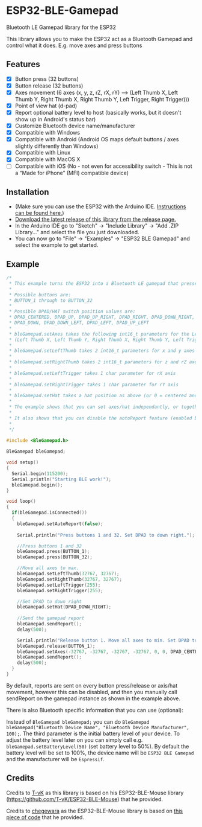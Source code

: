 # ESP32-BLE-Gamepad
Bluetooth LE Gamepad library for the ESP32

This library allows you to make the ESP32 act as a Bluetooth Gamepad and control what it does. E.g. move axes and press buttons

## Features

 - [x] Button press (32 buttons)
 - [x] Button release (32 buttons)
 - [x] Axes movement (6 axes (x, y, z, rZ, rX, rY) --> (Left Thumb X, Left Thumb Y, Right Thumb X, Right Thumb Y, Left Trigger, Right Trigger)))
 - [x] Point of view hat (d-pad)
 - [x] Report optional battery level to host (basically works, but it doesn't show up in Android's status bar)
 - [x] Customize Bluetooth device name/manufacturer
 - [x] Compatible with Windows
 - [x] Compatible with Android (Android OS maps default buttons / axes slightly differently than Windows)
 - [x] Compatible with Linux
 - [x] Compatible with MacOS X
 - [ ] Compatible with iOS (No - not even for accessibility switch - This is not a “Made for iPhone” (MFI) compatible device)

## Installation
- (Make sure you can use the ESP32 with the Arduino IDE. [Instructions can be found here.](https://github.com/espressif/arduino-esp32#installation-instructions))
- [Download the latest release of this library from the release page.](https://github.com/lemmingDev/ESP32-BLE-Gamepad/releases)
- In the Arduino IDE go to "Sketch" -> "Include Library" -> "Add .ZIP Library..." and select the file you just downloaded.
- You can now go to "File" -> "Examples" -> "ESP32 BLE Gamepad" and select the example to get started.

## Example

``` C++
/*
 * This example turns the ESP32 into a Bluetooth LE gamepad that presses buttons and moves axis
 * 
 * Possible buttons are:
 * BUTTON_1 through to BUTTON_32 
 * 
 * Possible DPAD/HAT switch position values are: 
 * DPAD_CENTERED, DPAD_UP, DPAD_UP_RIGHT, DPAD_RIGHT, DPAD_DOWN_RIGHT, 
 * DPAD_DOWN, DPAD_DOWN_LEFT, DPAD_LEFT, DPAD_UP_LEFT
 * 
 * bleGamepad.setAxes takes the following int16_t parameters for the Left/Right Thumb X/Y, char for the Left/Right Triggers, and hat switch position as above: 
 * (Left Thumb X, Left Thumb Y, Right Thumb X, Right Thumb Y, Left Trigger, Right Trigger, Hat switch position);
 *
 * bleGamepad.setLeftThumb takes 2 int16_t parameters for x and y axes
 * 
 * bleGamepad.setRightThumb takes 2 int16_t parameters for z and rZ axes
 * 
 * bleGamepad.setLeftTrigger takes 1 char parameter for rX axis
 * 
 * bleGamepad.setRightTrigger takes 1 char parameter for rY axis
 * 
 * bleGamepad.setHat takes a hat position as above (or 0 = centered and 1~8 are the 8 possible directions)
 * 
 * The example shows that you can set axes/hat independantly, or together.
 * 
 * It also shows that you can disable the aotoReport feature (enabled by default), and manually call the sendReport() function when wanted 
 * 
 */
 
#include <BleGamepad.h> 

BleGamepad bleGamepad;

void setup() 
{
  Serial.begin(115200);
  Serial.println("Starting BLE work!");
  bleGamepad.begin();
}

void loop() 
{
  if(bleGamepad.isConnected()) 
  {
    bleGamepad.setAutoReport(false);
    
    Serial.println("Press buttons 1 and 32. Set DPAD to down right.");

    //Press buttons 1 and 32
    bleGamepad.press(BUTTON_1);
    bleGamepad.press(BUTTON_32);

    //Move all axes to max. 
    bleGamepad.setLeftThumb(32767, 32767);
    bleGamepad.setRightThumb(32767, 32767);
    bleGamepad.setLeftTrigger(255);
    bleGamepad.setRightTrigger(255);

    //Set DPAD to down right
    bleGamepad.setHat(DPAD_DOWN_RIGHT);
    
    //Send the gamepad report
    bleGamepad.sendReport();
    delay(500);

    Serial.println("Release button 1. Move all axes to min. Set DPAD to centred.");
    bleGamepad.release(BUTTON_1);
    bleGamepad.setAxes(-32767, -32767, -32767, -32767, 0, 0, DPAD_CENTERED);
    bleGamepad.sendReport();
    delay(500);
  }
}
```
By default, reports are sent on every button press/release or axis/hat movement, however this can be disabled, and then you manually call sendReport on the gamepad instance as shown in the example above.

There is also Bluetooth specific information that you can use (optional):

Instead of `BleGamepad bleGamepad;` you can do `BleGamepad bleGamepad("Bluetooth Device Name", "Bluetooth Device Manufacturer", 100);`.
The third parameter is the initial battery level of your device. To adjust the battery level later on you can simply call e.g.  `bleGamepad.setBatteryLevel(50)` (set battery level to 50%).
By default the battery level will be set to 100%, the device name will be `ESP32 BLE Gamepad` and the manufacturer will be `Espressif`.


## Credits
Credits to [T-vK](https://github.com/T-vK) as this library is based on his ESP32-BLE-Mouse library (https://github.com/T-vK/ESP32-BLE-Mouse) that he provided.

Credits to [chegewara](https://github.com/chegewara) as the ESP32-BLE-Mouse library is based on [this piece of code](https://github.com/nkolban/esp32-snippets/issues/230#issuecomment-473135679) that he provided.
